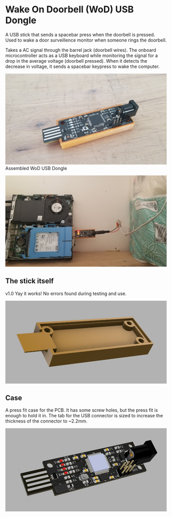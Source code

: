 # Wake On Doorbell (WoD) USB Dongle

A USB stick that sends a spacebar press when the doorbell is pressed. Used to wake a door surveillence monitor when someone rings the doorbell.

Takes a AC signal through the barrel jack (doorbell wires). The onboard microcontroller acts as a USB keyboard while monitoring the signal for a drop in the average voltage (doorbell pressed). When it detects the decrease in voltage, it sends a spacebar keypress to wake the computer.

![Assembled WoD USB Dongle](/images/assembledUSB.jpg)
Assembled WoD USB Dongle

![Installed WoD USB Dongle](/images/installedUSB.jpg)

## The stick itself

v1.0
Yay it works!
No errors found during testing and use.

![Render of Case](/images/caseRender.jpg)

## Case

A press fit case for the PCB. It has some screw holes, but the press fit is enough to hold it in. The tab for the USB connector is sized to increase the thickness of the connector to ~2.2mm.

![Render of PCB](/images/pcbRender.jpg)
